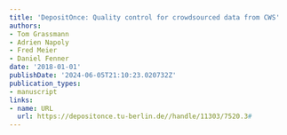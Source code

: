 ```yaml
---
title: 'DepositOnce: Quality control for crowdsourced data from CWS'
authors:
- Tom Grassmann
- Adrien Napoly
- Fred Meier
- Daniel Fenner
date: '2018-01-01'
publishDate: '2024-06-05T21:10:23.020732Z'
publication_types:
- manuscript
links:
- name: URL
  url: https://depositonce.tu-berlin.de//handle/11303/7520.3#
---
```

